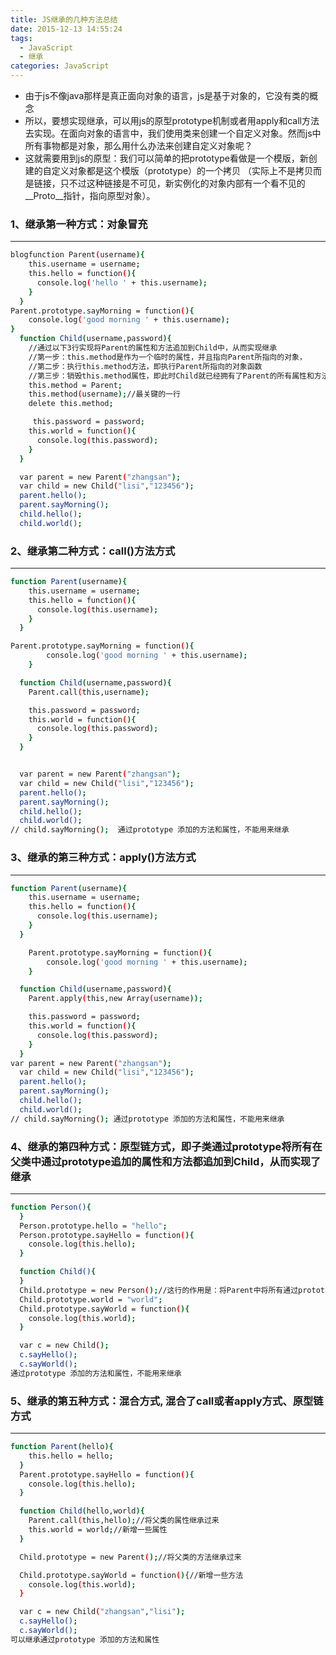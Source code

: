 ```yaml
---
title: JS继承的几种方法总结
date: 2015-12-13 14:55:24
tags: 
  - JavaScript
  - 继承
categories: JavaScript
---
```



- 由于js不像java那样是真正面向对象的语言，js是基于对象的，它没有类的概念
- 所以，要想实现继承，可以用js的原型prototype机制或者用apply和call方法去实现。在面向对象的语言中，我们使用类来创建一个自定义对象。然而js中所有事物都是对象，那么用什么办法来创建自定义对象呢？
- 这就需要用到js的原型：我们可以简单的把prototype看做是一个模版，新创建的自定义对象都是这个模版（prototype）的一个拷贝 （实际上不是拷贝而是链接，只不过这种链接是不可见，新实例化的对象内部有一个看不见的__Proto__指针，指向原型对象）。

<!--more-->

### 1、继承第一种方式：对象冒充
---

``` bash
blogfunction Parent(username){
    this.username = username;
    this.hello = function(){
      console.log('hello ' + this.username);
    }
  }
Parent.prototype.sayMorning = function(){
	console.log('good morning ' + this.username);
}
  function Child(username,password){
    //通过以下3行实现将Parent的属性和方法追加到Child中，从而实现继承
    //第一步：this.method是作为一个临时的属性，并且指向Parent所指向的对象，
    //第二步：执行this.method方法，即执行Parent所指向的对象函数
    //第三步：销毁this.method属性，即此时Child就已经拥有了Parent的所有属性和方法
    this.method = Parent;
    this.method(username);//最关键的一行
    delete this.method;

     this.password = password;
    this.world = function(){
      console.log(this.password);
    }
  }

  var parent = new Parent("zhangsan");
  var child = new Child("lisi","123456");
  parent.hello();
  parent.sayMorning();
  child.hello();
  child.world();
```

### 2、继承第二种方式：call()方法方式
---

``` bash
function Parent(username){
    this.username = username;
    this.hello = function(){
      console.log(this.username);
    }
  }

Parent.prototype.sayMorning = function(){
		console.log('good morning ' + this.username);
	}

  function Child(username,password){
    Parent.call(this,username);

    this.password = password;
    this.world = function(){
      console.log(this.password);
    }
  }


  var parent = new Parent("zhangsan");
  var child = new Child("lisi","123456");
  parent.hello();
  parent.sayMorning();
  child.hello();
  child.world();
// child.sayMorning();  通过prototype 添加的方法和属性，不能用来继承
```

### 3、继承的第三种方式：apply()方法方式
---

``` bash
function Parent(username){
    this.username = username;
    this.hello = function(){
      console.log(this.username);
    }
  }

	Parent.prototype.sayMorning = function(){
		console.log('good morning ' + this.username);
	}

  function Child(username,password){
    Parent.apply(this,new Array(username));

    this.password = password;
    this.world = function(){
      console.log(this.password);
    }
  }
var parent = new Parent("zhangsan");
  var child = new Child("lisi","123456");
  parent.hello();
  parent.sayMorning();
  child.hello();
  child.world();
// child.sayMorning(); 通过prototype 添加的方法和属性，不能用来继承
```

### 4、继承的第四种方式：原型链方式，即子类通过prototype将所有在父类中通过prototype追加的属性和方法都追加到Child，从而实现了继承
---

``` bash
function Person(){
  }
  Person.prototype.hello = "hello";
  Person.prototype.sayHello = function(){
    console.log(this.hello);
  }

  function Child(){
  }
  Child.prototype = new Person();//这行的作用是：将Parent中将所有通过prototype追加的属性和方法都追加到Child，从而实现了继承
  Child.prototype.world = "world";
  Child.prototype.sayWorld = function(){
    console.log(this.world);
  }

  var c = new Child();
  c.sayHello();
  c.sayWorld();
通过prototype 添加的方法和属性，不能用来继承
```

### 5、继承的第五种方式：混合方式, 混合了call或者apply方式、原型链方式
---

``` bash
function Parent(hello){
    this.hello = hello;
  }
  Parent.prototype.sayHello = function(){
    console.log(this.hello);
  }

  function Child(hello,world){
    Parent.call(this,hello);//将父类的属性继承过来
    this.world = world;//新增一些属性
  }

  Child.prototype = new Parent();//将父类的方法继承过来

  Child.prototype.sayWorld = function(){//新增一些方法
    console.log(this.world);
  }

  var c = new Child("zhangsan","lisi");
  c.sayHello();
  c.sayWorld();
可以继承通过prototype 添加的方法和属性
```